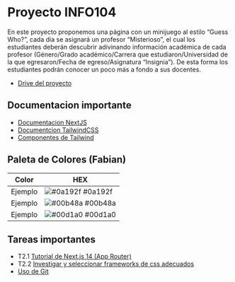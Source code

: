 
# Proyecto INFO104

En este proyecto proponemos una página con un minijuego  al estilo “Guess Who?”, cada dia se asignará un profesor “Misterioso”, el cual los estudiantes deberán descubrir adivinando información académica de cada profesor (Género/Grado académico/Carrera que estudiaron/Universidad de la que egresaron/Fecha de egreso/Asignatura “Insignia”). De esta forma los estudiantes podrán conocer un poco más a fondo a sus docentes.

- [Drive del proyecto](https://drive.google.com/drive/u/0/folders/14ua0mmDZmriFu0fJ-xTZYASXU7uTmN39)


## Documentacion importante

 - [Documentacion NextJS](https://nextjs.org/docs)
 - [Documentcion TailwindCSS](https://tailwindcss.com/docs)
 - [Componentes de Tailwind](https://tailwindui.com/components)

## Paleta de Colores (Fabian)

| Color             |  HEX                                                                |
| ----------------- | ------------------------------------------------------------------ |
| Ejemplo| ![#0a192f](https://via.placeholder.com/10/0a192f?text=+) #0a192f |
| Ejemplo| ![#00b48a](https://via.placeholder.com/10/00b48a?text=+) #00b48a |
| Ejemplo| ![#00d1a0](https://via.placeholder.com/10/00b48a?text=+) #00d1a0 |


## Tareas importantes

- T2.1 [Tutorial de Next.js 14 (App Router)](https://www.youtube.com/watch?v=jMy4pVZMyLM)
- T2.2 [Investigar y seleccionar frameworks de css adecuados](https://github.com/troxler/awesome-css-frameworks)
- [Uso de Git](https://www.youtube.com/watch?v=USjZcfj8yxE)

